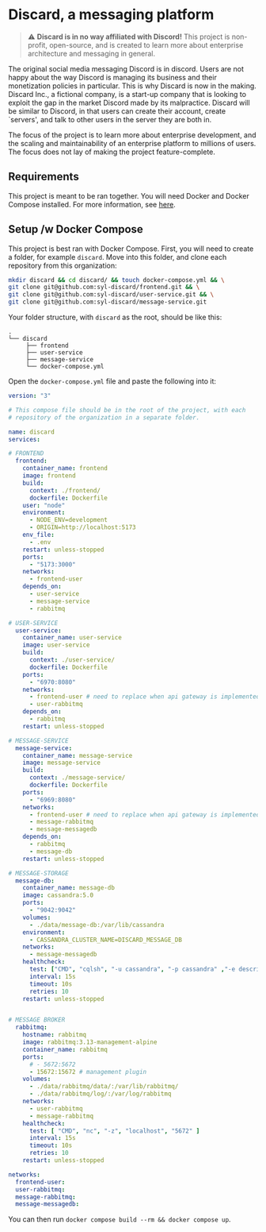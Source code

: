 # Discard, a messaging platform

> :warning: **Discard is in no way affiliated with Discord!** This project is non-profit, open-source, and is created to learn more about enterprise architecture and messaging in general.

The original social media messaging Discord is in discord. Users are not happy about the way Discord is managing its business and their monetization policies in particular. This is why Discard is now in the making. Discard Inc., a fictional company, is a start-up company that is looking to exploit the gap in the market Discord made by its malpractice. Discard will be similar to Discord, in that users can create their account, create `servers', and talk to other users in the server they are both in.

The focus of the project is to learn more about enterprise development, and the scaling and maintainability of an enterprise platform to millions of users. The focus does not lay of making the project feature-complete.

## Requirements
This project is meant to be ran together. You will need Docker and Docker Compose installed. For more information, see [here](https://docs.docker.com/engine/install/).

## Setup /w Docker Compose

This project is best ran with Docker Compose. First, you will need to create a folder, for example `discard`. Move into this folder, and clone each repository from this organization:

```sh
mkdir discard && cd discard/ && touch docker-compose.yml && \
git clone git@github.com:syl-discard/frontend.git && \
git clone git@github.com:syl-discard/user-service.git && \
git clone git@github.com:syl-discard/message-service.git
```

Your folder structure, with `discard` as the root, should be like this:

```
.
└── discard
     ├── frontend
     ├── user-service
     ├── message-service
     └── docker-compose.yml
```

Open the `docker-compose.yml` file and paste the following into it:

```yml
version: "3"

# This compose file should be in the root of the project, with each 
# repository of the organization in a separate folder.

name: discard
services:

# FRONTEND
  frontend:
    container_name: frontend
    image: frontend
    build:
      context: ./frontend/
      dockerfile: Dockerfile
    user: "node"
    environment:
      - NODE_ENV=development
      - ORIGIN=http://localhost:5173
    env_file:
      - .env
    restart: unless-stopped
    ports: 
      - "5173:3000"
    networks:
      - frontend-user
    depends_on:
      - user-service
      - message-service
      - rabbitmq  

# USER-SERVICE
  user-service:
    container_name: user-service
    image: user-service
    build:
      context: ./user-service/
      dockerfile: Dockerfile
    ports:
      - "6970:8080"
    networks:
      - frontend-user # need to replace when api gateway is implemented
      - user-rabbitmq
    depends_on:
      - rabbitmq
    restart: unless-stopped

# MESSAGE-SERVICE
  message-service:
    container_name: message-service
    image: message-service
    build:
      context: ./message-service/
      dockerfile: Dockerfile
    ports:
      - "6969:8080"
    networks:
      - frontend-user # need to replace when api gateway is implemented
      - message-rabbitmq
      - message-messagedb
    depends_on:
      - rabbitmq
      - message-db
    restart: unless-stopped

# MESSAGE-STORAGE
  message-db:
    container_name: message-db
    image: cassandra:5.0
    ports:
      - "9042:9042"
    volumes:
      - ./data/message-db:/var/lib/cassandra
    environment:
      - CASSANDRA_CLUSTER_NAME=DISCARD_MESSAGE_DB
    networks:
      - message-messagedb
    healthcheck:
      test: ["CMD", "cqlsh", "-u cassandra", "-p cassandra" ,"-e describe keyspaces"]
      interval: 15s
      timeout: 10s
      retries: 10
    restart: unless-stopped


# MESSAGE BROKER
  rabbitmq:
    hostname: rabbitmq
    image: rabbitmq:3.13-management-alpine
    container_name: rabbitmq
    ports:
      # - 5672:5672
      - 15672:15672 # management plugin
    volumes:
      - ./data/rabbitmq/data/:/var/lib/rabbitmq/
      - ./data/rabbitmq/log/:/var/log/rabbitmq
    networks:
      - user-rabbitmq
      - message-rabbitmq
    healthcheck:
      test: [ "CMD", "nc", "-z", "localhost", "5672" ]
      interval: 15s
      timeout: 10s
      retries: 10
    restart: unless-stopped

networks:
  frontend-user:
  user-rabbitmq:
  message-rabbitmq:
  message-messagedb:
```

You can then run `docker compose build --rm && docker compose up`.
